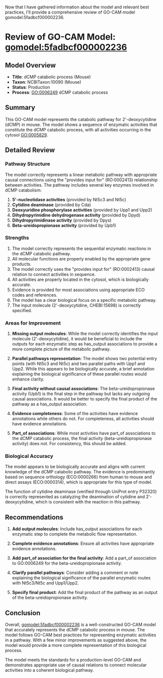 Now that I have gathered information about the model and relevant best practices, I'll provide a comprehensive review of GO-CAM model gomodel:5fadbcf000002236.

# Review of GO-CAM Model: [gomodel:5fadbcf000002236](https://bioregistry.io/go.model:5fadbcf000002236)

## Model Overview
- **Title**: dCMP catabolic process (Mouse)
- **Taxon**: NCBITaxon:10090 (Mouse)
- **Status**: Production
- **Process**: [GO:0006249](https://bioregistry.io/GO:0006249) dCMP catabolic process

## Summary
This GO-CAM model represents the catabolic pathway for 2'-deoxycytidine (dCMP) in mouse. The model shows a sequence of enzymatic activities that constitute the dCMP catabolic process, with all activities occurring in the cytosol [GO:0005829](https://bioregistry.io/GO:0005829).

## Detailed Review

### Pathway Structure
The model correctly represents a linear metabolic pathway with appropriate causal connections using the "provides input for" (RO:0002413) relationship between activities. The pathway includes several key enzymes involved in dCMP catabolism:

1. **5'-nucleotidase activities** (provided by Nt5c3 and Nt5c)
2. **Cytidine deaminase** (provided by Cda)
3. **Deoxyuridine phosphorylase activities** (provided by Upp1 and Upp2)
4. **Dihydropyrimidine dehydrogenase activity** (provided by Dpyd)
5. **Dihydropyrimidinase activity** (provided by Dpys)
6. **Beta-ureidopropionase activity** (provided by Upb1)

### Strengths
1. The model correctly represents the sequential enzymatic reactions in the dCMP catabolic pathway.
2. All molecular functions are properly enabled by the appropriate gene products.
3. The model correctly uses the "provides input for" (RO:0002413) causal relation to connect activities in sequence.
4. All activities are properly located in the cytosol, which is biologically accurate.
5. Evidence is provided for most associations using appropriate ECO codes and references.
6. The model has a clear biological focus on a specific metabolic pathway.
7. The input molecule (2'-deoxycytidine, CHEBI:15698) is correctly specified.

### Areas for Improvement

1. **Missing output molecules**: While the model correctly identifies the input molecule (2'-deoxycytidine), it would be beneficial to include the outputs for each enzymatic step as has_output associations to provide a more complete picture of the metabolic pathway.

2. **Parallel pathways representation**: The model shows two potential entry points (with Nt5c3 and Nt5c) and two parallel paths with Upp1 and Upp2. While this appears to be biologically accurate, a brief annotation explaining the biological significance of these parallel routes would enhance clarity.

3. **Final activity without causal associations**: The beta-ureidopropionase activity (Upb1) is the final step in the pathway but lacks any outgoing causal associations. It would be better to specify the final product of the pathway as a has_output association.

4. **Evidence completeness**: Some of the activities have evidence annotations while others do not. For completeness, all activities should have evidence annotations.

5. **Part_of associations**: While most activities have part_of associations to the dCMP catabolic process, the final activity (beta-ureidopropionase activity) does not. For consistency, this should be added.

### Biological Accuracy
The model appears to be biologically accurate and aligns with current knowledge of the dCMP catabolic pathway. The evidence is predominantly based on sequence orthology (ECO:0000266) from human to mouse and direct assays (ECO:0000314), which is appropriate for this type of model.

The function of cytidine deaminase (verified through UniProt entry P32320) is correctly represented as catalyzing the deamination of cytidine and 2'-deoxycytidine, which is consistent with the reaction in this pathway.

## Recommendations

1. **Add output molecules**: Include has_output associations for each enzymatic step to complete the metabolic flow representation.

2. **Complete evidence annotations**: Ensure all activities have appropriate evidence annotations.

3. **Add part_of association for the final activity**: Add a part_of association to GO:0006249 for the beta-ureidopropionase activity.

4. **Clarify parallel pathways**: Consider adding a comment or note explaining the biological significance of the parallel enzymatic routes with Nt5c3/Nt5c and Upp1/Upp2.

5. **Specify final product**: Add the final product of the pathway as an output of the beta-ureidopropionase activity.

## Conclusion
Overall, [gomodel:5fadbcf000002236](https://bioregistry.io/go.model:5fadbcf000002236) is a well-constructed GO-CAM model that accurately represents the dCMP catabolic process in mouse. The model follows GO-CAM best practices for representing enzymatic activities in a pathway. With a few minor improvements as suggested above, the model would provide a more complete representation of this biological process.

The model meets the standards for a production-level GO-CAM and demonstrates appropriate use of causal relations to connect molecular activities into a coherent biological pathway.